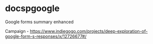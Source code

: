 # docspgoogle
Google forms summary enhanced


Campaign - https://www.indiegogo.com/projects/deep-exploration-of-google-form-s-responses/x/12726677#/
